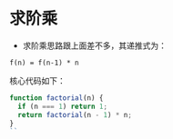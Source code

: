 # 求阶乘

- 求阶乘思路跟上面差不多，其递推式为：

`f(n) = f(n-1) * n`

核心代码如下：

```js
function factorial(n) {
  if (n === 1) return 1;
  return factorial(n - 1) * n;
}
``